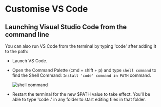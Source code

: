 # Customise VS Code

## Launching Visual Studio Code from the command line

You can also run VS Code from the terminal by typing 'code' after adding it to the path:

- Launch VS Code.
- Open the Command Palette (cmd + shift + p) and type `shell command` to find the Shell Command: `Install 'code' command in PATH` command.

  ![shell command](../../img/shell-command.png)

- Restart the terminal for the new \$PATH value to take effect. You'll be able to type 'code .' in any folder to start editing files in that folder.